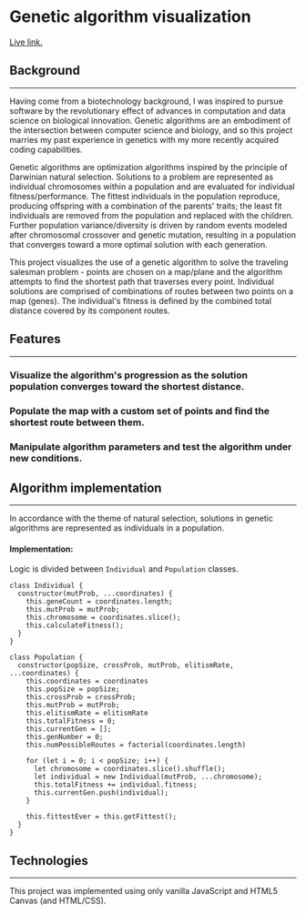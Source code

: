 # Genetic algorithm visualization

[Live link.](https://abelchiao.github.io/genetic-algorithm-visualization/)

## Background
___
Having come from a biotechnology background, I was inspired to pursue software by the revolutionary effect of advances in computation and data science on biological innovation.
Genetic algorithms are an embodiment of the intersection between computer science and biology, and so this project marries my past experience in genetics with my more recently acquired coding capabilities.

Genetic algorithms are optimization algorithms inspired by the principle of Darwinian natural selection.
Solutions to a problem are represented as individual chromosomes within a population and are evaluated for individual fitness/performance.
The fittest individuals in the population reproduce, producing offspring with a combination of the parents' traits; the least fit individuals are removed from the population and replaced with the children.
Further population variance/diversity is driven by random events modeled after chromosomal crossover and genetic mutation, resulting in a population that converges toward a more optimal solution with each generation. 

This project visualizes the use of a genetic algorithm to solve the traveling salesman problem - points are chosen on a map/plane and the algorithm attempts to find the shortest path that traverses every point.
Individual solutions are comprised of combinations of routes between two points on a map (genes).
The individual's fitness is defined by the combined total distance covered by its component routes.


## Features
___
### Visualize the algorithm's progression as the solution population converges toward the shortest distance.


### Populate the map with a custom set of points and find the shortest route between them.


### Manipulate algorithm parameters and test the algorithm under new conditions.


## Algorithm implementation
___
In accordance with the theme of natural selection, solutions in genetic algorithms are represented as individuals in a population. 


#### Implementation: 
Logic is divided between ```Individual``` and ```Population``` classes.
```
class Individual {
  constructor(mutProb, ...coordinates) {
    this.geneCount = coordinates.length;
    this.mutProb = mutProb;
    this.chromosome = coordinates.slice();
    this.calculateFitness();
  }
}
```
```
class Population {
  constructor(popSize, crossProb, mutProb, elitismRate, ...coordinates) {
    this.coordinates = coordinates
    this.popSize = popSize;
    this.crossProb = crossProb;
    this.mutProb = mutProb;
    this.elitismRate = elitismRate
    this.totalFitness = 0;
    this.currentGen = [];
    this.genNumber = 0;
    this.numPossibleRoutes = factorial(coordinates.length)
    
    for (let i = 0; i < popSize; i++) {
      let chromosome = coordinates.slice().shuffle();
      let individual = new Individual(mutProb, ...chromosome);
      this.totalFitness += individual.fitness;
      this.currentGen.push(individual);
    }

    this.fittestEver = this.getFittest();
  }
}
```

## Technologies
___
This project was implemented using only vanilla JavaScript and HTML5 Canvas (and HTML/CSS).